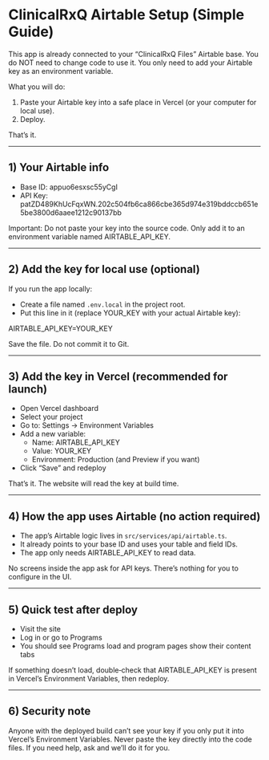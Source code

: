 # ClinicalRxQ Airtable Setup (Simple Guide)

This app is already connected to your “ClinicalRxQ Files” Airtable base.
You do NOT need to change code to use it. You only need to add your Airtable key as an environment variable.

What you will do:
1) Paste your Airtable key into a safe place in Vercel (or your computer for local use).
2) Deploy.

That’s it.

---

## 1) Your Airtable info

- Base ID: appuo6esxsc55yCgI
- API Key: patZD489KhUcFqxWN.202c504fb6ca866cbe365d974e319bddccb651e5be3800d6aaee1212c90137bb

Important: Do not paste your key into the source code. Only add it to an environment variable named AIRTABLE_API_KEY.

---

## 2) Add the key for local use (optional)

If you run the app locally:

- Create a file named `.env.local` in the project root.
- Put this line in it (replace YOUR_KEY with your actual Airtable key):

AIRTABLE_API_KEY=YOUR_KEY

Save the file. Do not commit it to Git.

---

## 3) Add the key in Vercel (recommended for launch)

- Open Vercel dashboard
- Select your project
- Go to: Settings → Environment Variables
- Add a new variable:
  - Name: AIRTABLE_API_KEY
  - Value: YOUR_KEY
  - Environment: Production (and Preview if you want)
- Click “Save” and redeploy

That’s it. The website will read the key at build time.

---

## 4) How the app uses Airtable (no action required)

- The app’s Airtable logic lives in `src/services/api/airtable.ts`.
- It already points to your base ID and uses your table and field IDs.
- The app only needs AIRTABLE_API_KEY to read data.

No screens inside the app ask for API keys. There’s nothing for you to configure in the UI.

---

## 5) Quick test after deploy

- Visit the site
- Log in or go to Programs
- You should see Programs load and program pages show their content tabs

If something doesn’t load, double‑check that AIRTABLE_API_KEY is present in Vercel’s Environment Variables, then redeploy.

---

## 6) Security note

Anyone with the deployed build can’t see your key if you only put it into Vercel’s Environment Variables. Never paste the key directly into the code files. If you need help, ask and we’ll do it for you.